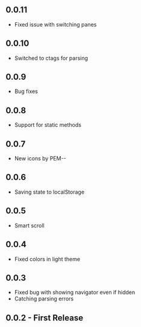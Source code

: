 ## 0.0.11
* Fixed issue with switching panes

## 0.0.10
* Switched to ctags for parsing

## 0.0.9
* Bug fixes

## 0.0.8
* Support for static methods

## 0.0.7
* New icons by PEM--

## 0.0.6
* Saving state to localStorage

## 0.0.5
* Smart scroll

## 0.0.4
* Fixed colors in light theme

## 0.0.3
* Fixed bug with showing navigator even if hidden
* Catching parsing errors

## 0.0.2 - First Release
